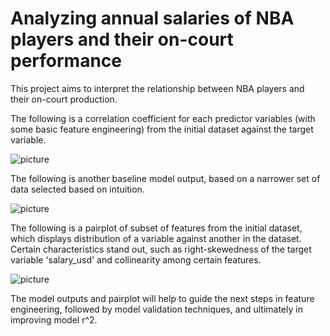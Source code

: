 # Analyzing annual salaries of NBA players and their on-court performance

This project aims to interpret the relationship between NBA players and their on-court production. 

The following is a correlation coefficient for each predictor variables (with some basic feature engineering) from the initial dataset against the target variable. 

![picture](https://raw.githubusercontent.com/nkim500/Metis_Projects/main/02_Linear_Regression/support/Baseline%20r.png)

The following is another baseline model output, based on a narrower set of data selected based on intuition. 

![picture](https://github.com/nkim500/Metis_Projects/blob/main/02_Linear_Regression/support/Baseline%20r%20for%20smaller%20df.png?raw=true)

The following is a pairplot of subset of features from the initial dataset, which displays distribution of a variable against another in the dataset. Certain characteristics stand out, such as right-skewedness of the target variable 'salary_usd' and collinearity among certain features. 

![picture](https://github.com/nkim500/Metis_Projects/blob/main/02_Linear_Regression/support/pairplot.png?raw=true)

The model outputs and pairplot will help to guide the next steps in feature engineering, followed by model validation techniques, and ultimately in improving model r^2.
